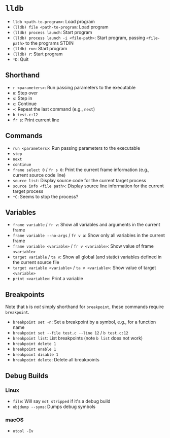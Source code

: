 # `lldb`

- `lldb <path-to-program>`: Load program
- `(lldb) file <path-to-program`: Load program
- `(lldb) process launch`: Start program
- `(lldb) process launch -i <file-path>`: Start program, passing `<file-path>` to the programs STDIN
- `(lldb) run`: Start program
- `(lldb) r`: Start program
- `⌃D`: Quit

## Shorthand

- `r <parameters>`: Run passing parameters to the executable
- `n`: Step over
- `s`: Step in
- `c`: Continue
- `↩`: Repeat the last command (e.g., `next`)
- `b test.c:12`
- `fr s`: Print current line

## Commands

- `run <parameters>`: Run passing parameters to the executable
- `step`
- `next`
- `continue`
- `frame select 0` / `fr s 0`: Print the current frame information (e.g., current source code line)
- `source list`: Display source code for the current target process
- `source info <file path>`: Display source line information for the current target process
- `⌃C`: Seems to stop the process?

## Variables

- `frame variable` / `fr v`: Show all variables and arguments in the current frame
- `frame variable --no-args` / `fr v a`: Show only all variables in the current frame
- `frame variable <variable>` / `fr v <variable>`: Show value of frame `<variable>`
- `target variable` / `ta v`: Show all global (and static) variables defined in the current source file
- `target variable <variable>` / `ta v <variable>`: Show value of target `<variable>`
- `print <variable>`: Print a variable

## Breakpoints

Note that `b` is *not* simply shorthand for `breakpoint`, these commands require `breakpoint`.

- `breakpoint set -n`: Set a breakpoint by a symbol, e.g., for a function name
- `breakpoint set --file test.c --line 12` / `b test.c:12`
- `breakpoint list`: List breakpoints (note `b list` does not work)
- `breakpoint delete 1`
- `breakpoint enable 1`
- `breakpoint disable 1`
- `breakpoint delete`: Delete all breakpoints

## Debug Builds

### Linux

- `file`: Will say `not stripped` if it's a debug build
- `objdump --syms`: Dumps debug symbols

### macOS

- `otool -Iv`
